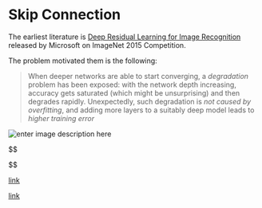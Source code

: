 # Skip Connection

The earliest literature is [Deep Residual Learning for Image Recognition](http://arxiv.org/abs/1512.03385) released by Microsoft on ImageNet 2015 Competition.



The problem motivated them is the following:

> When deeper networks are able to start converging, a *degradation* problem has been exposed: with the network depth increasing, accuracy gets saturated (which might be unsurprising) and then degrades rapidly. Unexpectedly, such degradation is *not caused by overfitting*, and adding more layers to a suitably deep model leads to *higher training error*



![enter image description here](https://i.stack.imgur.com/gSxcB.png)


$$
 
$$




[link](https://theaisummer.com/skip-connections/)

[link](https://stats.stackexchange.com/questions/56950/neural-network-with-skip-layer-connections)